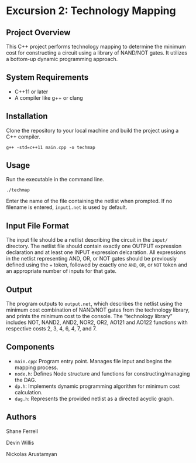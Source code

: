 # Excursion 2: Technology Mapping

## Project Overview
This C++ project performs technology mapping to determine the minimum cost for constructing a circuit using a library of NAND/NOT gates. It utilizes a bottom-up dynamic programming approach.

## System Requirements
- C++11 or later
- A compiler like g++ or clang

## Installation
Clone the repository to your local machine and build the project using a C++ compiler.

```
g++ -std=c++11 main.cpp -o techmap
```

## Usage
Run the executable in the command line.

```
./techmap
```

Enter the name of the file containing the netlist when prompted. If no filename is entered, ```input1.net``` is used by default.

## Input File Format
The input file should be a netlist describing the circuit in the ``input/`` directory. The netlist file should contain exactly one OUTPUT expression declaration and at least one INPUT expression delcaration. All expressions in the netlist representing AND, OR, or NOT gates should be previously defined using the ```=``` token, followed by exactly one ```AND```, ```OR```, or ```NOT``` token and an appropriate number of inputs for that gate.

## Output
The program outputs to ```output.net```, which describes the netlist using the minimum cost combination of NAND/NOT gates from the technology library, and prints the minimum cost to the console. The “technology library” includes NOT, NAND2, AND2, NOR2, OR2, AO121 and AO122 functions with respective costs 2, 3, 4, 6, 4, 7, and 7.

## Components
+ ```main.cpp```: Program entry point. Manages file input and begins the mapping process.
+ ```node.h```: Defines Node structure and functions for constructing/managing the DAG.
+ ```dp.h```: Implements dynamic programming algorithm for minimum cost calculation.
+ ```dag.h```: Represents the provided netlist as a directed acyclic graph.

## Authors
Shane Ferrell

Devin Willis

Nickolas Arustamyan
